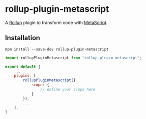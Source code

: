 # rollup-plugin-metascript
A [Rollup](http://rollupjs.org/) plugin to transform code with [MetaScript](https://github.com/dcodeIO/MetaScript).

## Installation
```
npm install --save-dev rollup-plugin-metascript
```

```javascript
import rollupPluginMetascript from "rollup-plugin-metascript";

export default {
    ...
    plugins: [
        rollupPluginMetascript({
            scope: {
                // define your scope here
            }
        }),
        ...
    ],
}
```